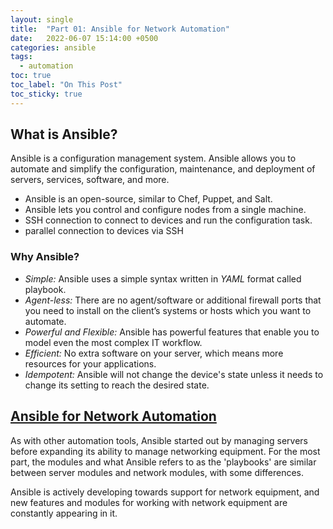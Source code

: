 ```yaml
---
layout: single
title:  "Part 01: Ansible for Network Automation"
date:   2022-06-07 15:14:00 +0500
categories: ansible
tags: 
  - automation
toc: true
toc_label: "On This Post"
toc_sticky: true
---
```


## What is Ansible?
Ansible is a configuration management system. Ansible allows you to automate and simplify the configuration, maintenance, and deployment of servers, services, software, and more.

- Ansible is an open-source, similar to Chef, Puppet, and Salt.
- Ansible lets you control and configure nodes from a single machine.
- SSH connection to connect to devices and run the configuration task.
- parallel connection to devices via SSH

### Why Ansible?

- *Simple:* Ansible uses a simple syntax written in *YAML* format called playbook.
- *Agent-less:* There are no agent/software or additional firewall ports that you need to install on the client’s systems or hosts which you want to automate.
- *Powerful and Flexible:* Ansible has powerful features that enable you to model even the most complex IT workflow.
- *Efficient:* No extra software on your server, which means more resources for your applications.
- *Idempotent:* Ansible will not change the device's state unless it needs to change its setting to reach the desired state.

## [Ansible for Network Automation](https://docs.ansible.com/ansible/2.9/network/index.html)

As with other automation tools, Ansible started out by managing servers before expanding its ability to manage networking equipment. For the most part, the modules and what Ansible refers to as the 'playbooks' are similar between server modules and network modules, with some differences.

Ansible is actively developing towards support for network equipment, and new features and modules for working with network equipment are constantly appearing in it.
